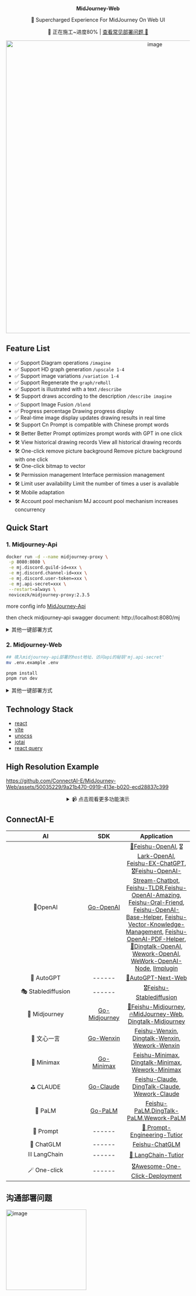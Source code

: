 <p align='center'>
 <strong>MidJourney-Web</strong>
<br>
</p>



<p align='center'>
 🍎 Supercharged Experience For  MidJourney On Web UI
<br>
</p>





<div align="center">
	
  🚧 正在施工~进度80% | [查看常见部署问题 🤞](https://github.com/ConnectAI-E/MidJourney-Web/wiki/%E5%B8%B8%E8%A7%81%E9%97%AE%E9%A2%98%E6%B1%87%E6%80%BB)
	
</div>

<div align="center">
	<a href='https://www.connectai-e.com' target="_blank" rel="noopener noreferrer">
	<img width="800" alt="image" src="https://github-production-user-asset-6210df.s3.amazonaws.com/50035229/246644404-d8b30cab-ebae-42dd-8306-4e9904a18b65.png">
	</a>
</div>

## Feature List

- ✅ Support Diagram operations `/imagine`
- ✅ Support HD graph generation `/upscale 1-4`
- ✅ Support image variations `/variation 1-4`
- ✅ Support Regenerate the `graph/reRoll`
- ✅ Support is illustrated with a text `/describe`
- 🛠 Support draws according to the description `/describe imagine`
- ✅ Support Image Fusion `/blend`
- ✅ Progress percentage Drawing progress display
- ✅ Real-time image display updates drawing results in real time
- 🛠 Support Cn Prompt is compatible with Chinese prompt words
- 🛠 Better Better Prompt optimizes prompt words with GPT in one click
- 🛠 View historical drawing records View all historical drawing records
- 🛠 One-click remove picture background Remove picture background with one click
- 🛠 One-click bitmap to vector
- 🛠 Permission management Interface permission management
- 🛠 Limit user availability Limit the number of times a user is available
- 🛠 Mobile adaptation
- 🛠 Account pool mechanism MJ account pool mechanism increases concurrency

## Quick Start

### 1. Midjourney-Api
```bash
docker run -d --name midjourney-proxy \
 -p 8080:8080 \
 -e mj.discord.guild-id=xxx \
 -e mj.discord.channel-id=xxx \
 -e mj.discord.user-token=xxx \
 -e mj.api-secret=xxx \
 --restart=always \
 novicezk/midjourney-proxy:2.3.5
```
more config info [MidJourney-Api](https://github.com/novicezk/midjourney-proxy/blob/main/docs/discord-params.md)

then check midjourney-api swagger document: http://localhost:8080/mj

<details>
    <summary>其他一键部署方式</summary>

<h3>Railway</h3>

Railway是一个提供弹性部署方案的平台，为MidJourney的调用提供了方便的海外服务。
	
参考：[midjourney-proxy - Railway 部署教程](https://github.com/novicezk/midjourney-proxy/blob/main/docs/railway-start.md)

<h3>Zeabur</h3>

Zeabur 服务器运行在国外，但是其生成的域名 *.zeabur.app 没有被污染,国内可直接访问

[![Deploy on Zeabur](https://zeabur.com/button.svg)](https://dash.zeabur.com/templates/B04F4M)


参考：[midjourney-proxy - Zeabur 部署教程](https://github.com/novicezk/midjourney-proxy/blob/main/docs/zeabur-start.md)
</details>


### 2. Midjourney-Web
```bash
## 填入midjourney-api部署的host地址、访问api的秘钥'mj.api-secret'
mv .env.example .env

pnpm install
pnpm run dev
```

<details>
    <summary>其他一键部署方式</summary>

<h3>Vercel</h3>

[![Deploy with Vercel](https://vercel.com/button)](https://vercel.com/new/clone?repository-url=https://github.com/ConnectAI-E/MidJourney-Web&env=VITE_MIDJOURNEY_PROXY_URL&env=VITE_MIDJOURNEY_PROXY_API_SECRET&project-name=midjourney-web&repository-name=Midjourney-Web)
</details>


## Technology Stack
- [react](https://react.dev/)
- [vite](https://vitejs.dev/)
- [unocss](https://github.com/unocss/unocss)
- [jotai](https://jotai.org/)
- [react query](https://tanstack.com/query/v3/)

## High Resolution Example

https://github.com/ConnectAI-E/MidJourney-Web/assets/50035229/9a21b470-0919-413e-b020-ecd28837c399

<details align='center'>
    <summary> 📹 点击观看更多功能演示</summary>
    <br>
	<video src="https://github.com/ConnectAI-E/MidJourney-Web/assets/50035229/6ad2ffef-0f1a-43b4-a774-8d336511e072" controls ></video>
	<video src="https://github.com/ConnectAI-E/MidJourney-Web/raw/main/assets/50035229/7092a777-d394-445b-9332-3f4d9717c138" controls ></video>
	<video src="https://user-images.githubusercontent.com/50035229/248157796-95e6697c-5f3f-469e-8d36-2ec93d88f1c5.mp4" controls ></video>
<video src="https://github.com/ConnectAI-E/MidJourney-Web/assets/50035229/e03e3e71-e81d-4efa-ac95-bda9c703ddd7.mp4" controls ></video>




</details>

##  ConnectAI-E

| <div style="width:200px">AI</div> |             <img width=120> SDK <img width=120>              |                         Application                          |
| :-------------------------------: | :----------------------------------------------------------: | :----------------------------------------------------------: |
|              🎒OpenAI              |    [Go-OpenAI](https://github.com/ConnectAI-E/Go-OpenAI)     | [🏅Feishu-OpenAI](https://github.com/ConnectAI-E/Feishu-OpenAI), [🎖Lark-OpenAI](https://github.com/ConnectAI-E/Lark-OpenAI), [Feishu-EX-ChatGPT](https://github.com/ConnectAI-E/Feishu-EX-ChatGPT), [🎖Feishu-OpenAI-Stream-Chatbot](https://github.com/ConnectAI-E/Feishu-OpenAI-Stream-Chatbot), [Feishu-TLDR](https://github.com/ConnectAI-E/Feishu-TLDR),[Feishu-OpenAI-Amazing](https://github.com/ConnectAI-E/Feishu-OpenAI-Amazing), [Feishu-Oral-Friend](https://github.com/ConnectAI-E/Feishu-Oral-Friend), [Feishu-OpenAI-Base-Helper](https://github.com/ConnectAI-E/Feishu-OpenAI-Base-Helper), [Feishu-Vector-Knowledge-Management](https://github.com/ConnectAI-E/Feishu-Vector-Knowledge-Management), [Feishu-OpenAI-PDF-Helper](https://github.com/ConnectAI-E/Feishu-OpenAI-PDF-Helper), [🏅Dingtalk-OpenAI](https://github.com/ConnectAI-E/Dingtalk-OpenAI), [Wework-OpenAI](https://github.com/ConnectAI-E/Wework-OpenAI), [WeWork-OpenAI-Node](https://github.com/ConnectAI-E/WeWork-OpenAI-Node), [llmplugin](https://github.com/ConnectAI-E/llmplugin) |
|             🤖 AutoGPT             |                            ------                            | [🏅AutoGPT-Next-Web](https://github.com/ConnectAI-E/AutoGPT-Next-Web) |
|         🎭 Stablediffusion         |                            ------                            | [🎖Feishu-Stablediffusion](https://github.com/ConnectAI-E/Feishu-Stablediffusion) |
|           🍎 Midjourney            | [Go-Midjourney](https://github.com/ConnectAI-E/Go-Midjourney) | [🏅Feishu-Midjourney](https://github.com/ConnectAI-E/Feishu-Midjourney), [🔥MidJourney-Web](https://github.com/ConnectAI-E/MidJourney-Web), [Dingtalk-Midjourney](https://github.com/ConnectAI-E/Dingtalk-Midjourney) |
|            🍍 文心一言             |    [Go-Wenxin](https://github.com/ConnectAI-E/Go-Wenxin)     | [Feishu-Wenxin](https://github.com/ConnectAI-E/Feishu-Wenxin), [Dingtalk-Wenxin](https://github.com/ConnectAI-E/Dingtalk-Wenxin), [Wework-Wenxin](https://github.com/ConnectAI-E/Wework-Wenxin) |
|             💸 Minimax             |   [Go-Minimax](https://github.com/ConnectAI-E/Go-Minimax)    | [Feishu-Minimax](https://github.com/ConnectAI-E/Feishu-Minimax), [Dingtalk-Minimax](https://github.com/ConnectAI-E/Dingtalk-Minimax), [Wework-Minimax](https://github.com/ConnectAI-E/Wework-Minimax) |
|             ⛳️ CLAUDE              |    [Go-Claude](https://github.com/ConnectAI-E/Go-Claude)     | [Feishu-Claude](https://github.com/ConnectAI-E/Feishu-Claude), [DingTalk-Claude](https://github.com/ConnectAI-E/DingTalk-Claude), [Wework-Claude](https://github.com/ConnectAI-E/Wework-Claude) |
|              🥁 PaLM               |      [Go-PaLM](https://github.com/ConnectAI-E/go-PaLM)       | [Feishu-PaLM](https://github.com/ConnectAI-E/Feishu-PaLM),[DingTalk-PaLM](https://github.com/ConnectAI-E/DingTalk-PaLM),[Wework-PaLM](https://github.com/ConnectAI-E/Wework-PaLM) |
|             🎡 Prompt              |                            ------                            | [📖 Prompt-Engineering-Tutior](https://github.com/ConnectAI-E/Prompt-Engineering-Tutior) |
|             🍋 ChatGLM             |                            ------                            | [Feishu-ChatGLM](https://github.com/ConnectAI-E/Feishu-ChatGLM) |
|            ⛓ LangChain            |                            ------                            | [📖 LangChain-Tutior](https://github.com/ConnectAI-E/LangChain-Tutior) |
|            🪄 One-click            |                            ------                            | [🎖Awesome-One-Click-Deployment](https://github.com/ConnectAI-E/Awesome-One-Click-Deployment) |


## 沟通部署问题

<img width="220" alt="image" src="https://github.com/ConnectAI-E/MidJourney-Web/assets/50035229/f19d3d79-55c4-451a-9691-d90769c43cb4">




